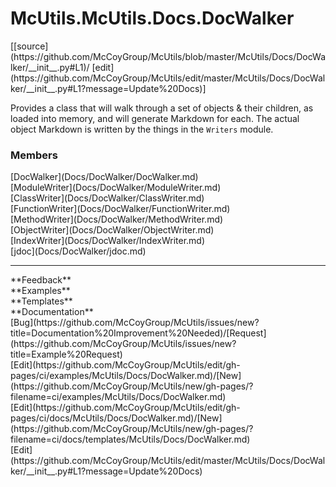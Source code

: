 # <a id="McUtils.Docs.DocWalker">McUtils.McUtils.Docs.DocWalker</a> 
<div class="docs-source-link" markdown="1">
[[source](https://github.com/McCoyGroup/McUtils/blob/master/McUtils/Docs/DocWalker/__init__.py#L1)/
[edit](https://github.com/McCoyGroup/McUtils/edit/master/McUtils/Docs/DocWalker/__init__.py#L1?message=Update%20Docs)]
</div>
    
Provides a class that will walk through a set of objects & their children, as loaded into memory, and will generate Markdown for each.
The actual object Markdown is written by the things in the `Writers` module.

### Members
<div class="container alert alert-secondary bg-light">
  <div class="row">
   <div class="col" markdown="1">
[DocWalker](Docs/DocWalker/DocWalker.md)   
</div>
   <div class="col" markdown="1">
[ModuleWriter](Docs/DocWalker/ModuleWriter.md)   
</div>
   <div class="col" markdown="1">
[ClassWriter](Docs/DocWalker/ClassWriter.md)   
</div>
</div>
  <div class="row">
   <div class="col" markdown="1">
[FunctionWriter](Docs/DocWalker/FunctionWriter.md)   
</div>
   <div class="col" markdown="1">
[MethodWriter](Docs/DocWalker/MethodWriter.md)   
</div>
   <div class="col" markdown="1">
[ObjectWriter](Docs/DocWalker/ObjectWriter.md)   
</div>
</div>
  <div class="row">
   <div class="col" markdown="1">
[IndexWriter](Docs/DocWalker/IndexWriter.md)   
</div>
   <div class="col" markdown="1">
[jdoc](Docs/DocWalker/jdoc.md)   
</div>
   <div class="col" markdown="1">
   
</div>
</div>
</div>













---


<div markdown="1" class="text-secondary">
<div class="container">
  <div class="row">
   <div class="col" markdown="1">
**Feedback**   
</div>
   <div class="col" markdown="1">
**Examples**   
</div>
   <div class="col" markdown="1">
**Templates**   
</div>
   <div class="col" markdown="1">
**Documentation**   
</div>
   <div class="col" markdown="1">
   
</div>
   <div class="col" markdown="1">
   
</div>
   <div class="col" markdown="1">
   
</div>
</div>
  <div class="row">
   <div class="col" markdown="1">
[Bug](https://github.com/McCoyGroup/McUtils/issues/new?title=Documentation%20Improvement%20Needed)/[Request](https://github.com/McCoyGroup/McUtils/issues/new?title=Example%20Request)   
</div>
   <div class="col" markdown="1">
[Edit](https://github.com/McCoyGroup/McUtils/edit/gh-pages/ci/examples/McUtils/Docs/DocWalker.md)/[New](https://github.com/McCoyGroup/McUtils/new/gh-pages/?filename=ci/examples/McUtils/Docs/DocWalker.md)   
</div>
   <div class="col" markdown="1">
[Edit](https://github.com/McCoyGroup/McUtils/edit/gh-pages/ci/docs/McUtils/Docs/DocWalker.md)/[New](https://github.com/McCoyGroup/McUtils/new/gh-pages/?filename=ci/docs/templates/McUtils/Docs/DocWalker.md)   
</div>
   <div class="col" markdown="1">
[Edit](https://github.com/McCoyGroup/McUtils/edit/master/McUtils/Docs/DocWalker/__init__.py#L1?message=Update%20Docs)   
</div>
   <div class="col" markdown="1">
   
</div>
   <div class="col" markdown="1">
   
</div>
   <div class="col" markdown="1">
   
</div>
</div>
</div>
</div>
